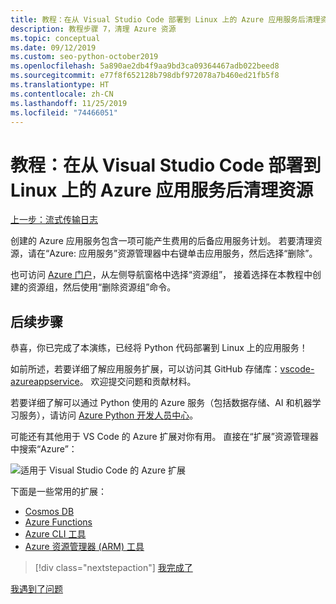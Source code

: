 ```yaml
---
title: 教程：在从 Visual Studio Code 部署到 Linux 上的 Azure 应用服务后清理资源
description: 教程步骤 7，清理 Azure 资源
ms.topic: conceptual
ms.date: 09/12/2019
ms.custom: seo-python-october2019
ms.openlocfilehash: 5a890ae2db4f9aa9bd3ca09364467adb022beed8
ms.sourcegitcommit: e77f8f652128b798dbf972078a7b460ed21fb5f8
ms.translationtype: HT
ms.contentlocale: zh-CN
ms.lasthandoff: 11/25/2019
ms.locfileid: "74466051"
---
```

# <a name="tutorial-clean-up-resources-after-deploying-to-azure-app-service-on-linux-from-visual-studio-code"></a>教程：在从 Visual Studio Code 部署到 Linux 上的 Azure 应用服务后清理资源

[上一步：流式传输日志](tutorial-deploy-app-service-on-linux-06.md)

创建的 Azure 应用服务包含一项可能产生费用的后备应用服务计划。 若要清理资源，请在“Azure:  应用服务”资源管理器中右键单击应用服务，然后选择“删除”。 

也可访问 [Azure 门户](https://portal.azure.com)，从左侧导航窗格中选择“资源组”，  接着选择在本教程中创建的资源组，然后使用“删除资源组”命令。 

## <a name="next-steps"></a>后续步骤

恭喜，你已完成了本演练，已经将 Python 代码部署到 Linux 上的应用服务！

如前所述，若要详细了解应用服务扩展，可以访问其 GitHub 存储库：[vscode-azureappservice](https://github.com/Microsoft/vscode-azureappservice)。 欢迎提交问题和贡献材料。

若要详细了解可以通过 Python 使用的 Azure 服务（包括数据存储、AI 和机器学习服务），请访问 [Azure Python 开发人员中心](https://docs.microsoft.com/python/azure/?view=azure-python)。

可能还有其他用于 VS Code 的 Azure 扩展对你有用。 直接在“扩展”资源管理器中搜索“Azure”：

![适用于 Visual Studio Code 的 Azure 扩展](media/deploy-containers/azure-extensions-for-visual-studio-code.png)

下面是一些常用的扩展：

- [Cosmos DB](https://marketplace.visualstudio.com/items?itemName=ms-azuretools.vscode-cosmosdb)
- [Azure Functions](https://marketplace.visualstudio.com/items?itemName=ms-azuretools.vscode-azurefunctions)
- [Azure CLI 工具](https://marketplace.visualstudio.com/items?itemName=ms-vscode.azurecli)
- [Azure 资源管理器 (ARM) 工具](https://marketplace.visualstudio.com/items?itemName=msazurermtools.azurerm-vscode-tools)

> [!div class="nextstepaction"]
> [我完成了](https://docs.microsoft.com/python/azure/?view=azure-python) 

[我遇到了问题](https://www.research.net/r/PWZWZ52?tutorial=vscode-appservice-python&step=07-clean-up-resources)
